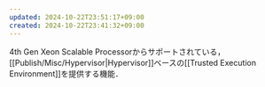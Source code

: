 ```yaml
---
updated: 2024-10-22T23:51:17+09:00
created: 2024-10-22T23:41:32+09:00
---
```


4th Gen Xeon Scalable Processorからサポートされている，[[Publish/Misc/Hypervisor|Hypervisor]]ベースの[[Trusted Execution Environment]]を提供する機能．
